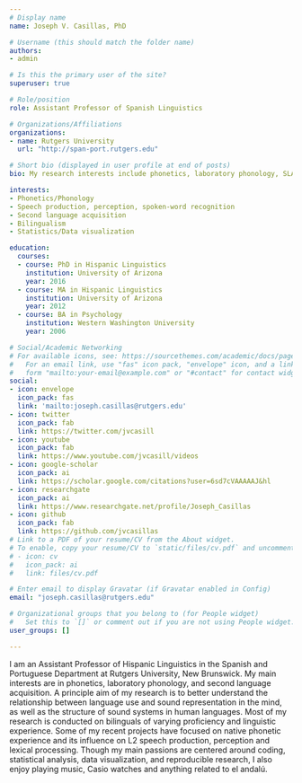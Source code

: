 ```yaml
---
# Display name
name: Joseph V. Casillas, PhD

# Username (this should match the folder name)
authors:
- admin

# Is this the primary user of the site?
superuser: true

# Role/position
role: Assistant Professor of Spanish Linguistics

# Organizations/Affiliations
organizations:
- name: Rutgers University
  url: "http://span-port.rutgers.edu"

# Short bio (displayed in user profile at end of posts)
bio: My research interests include phonetics, laboratory phonology, SLA, statistics, and programming.

interests:
- Phonetics/Phonology
- Speech production, perception, spoken-word recognition
- Second language acquisition 
- Bilingualism
- Statistics/Data visualization

education:
  courses:
  - course: PhD in Hispanic Linguistics
    institution: University of Arizona
    year: 2016
  - course: MA in Hispanic Linguistics
    institution: University of Arizona
    year: 2012
  - course: BA in Psychology
    institution: Western Washington University
    year: 2006

# Social/Academic Networking
# For available icons, see: https://sourcethemes.com/academic/docs/page-builder/#icons
#   For an email link, use "fas" icon pack, "envelope" icon, and a link in the
#   form "mailto:your-email@example.com" or "#contact" for contact widget.
social:
- icon: envelope
  icon_pack: fas
  link: 'mailto:joseph.casillas@rutgers.edu'
- icon: twitter
  icon_pack: fab
  link: https://twitter.com/jvcasill
- icon: youtube
  icon_pack: fab
  link: https://www.youtube.com/jvcasill/videos
- icon: google-scholar
  icon_pack: ai
  link: https://scholar.google.com/citations?user=6sd7cVAAAAAJ&hl
- icon: researchgate
  icon_pack: ai
  link: https://www.researchgate.net/profile/Joseph_Casillas
- icon: github
  icon_pack: fab
  link: https://github.com/jvcasillas
# Link to a PDF of your resume/CV from the About widget.
# To enable, copy your resume/CV to `static/files/cv.pdf` and uncomment the lines below.
# - icon: cv
#   icon_pack: ai
#   link: files/cv.pdf

# Enter email to display Gravatar (if Gravatar enabled in Config)
email: "joseph.casillas@rutgers.edu"

# Organizational groups that you belong to (for People widget)
#   Set this to `[]` or comment out if you are not using People widget.
user_groups: []

---
```


I am an Assistant Professor of Hispanic Linguistics in the 
Spanish and Portuguese Department at Rutgers University, New 
Brunswick. My main interests are in phonetics, laboratory 
phonology, and second language acquisition. A principle aim of 
my research is to better understand the relationship between 
language use and sound representation in the mind, as well as 
the structure of sound systems in human languages. Most of my 
research is conducted on bilinguals of varying proficiency and 
linguistic experience. Some of my recent projects have focused 
on native phonetic experience and its influence on L2 speech 
production, perception and lexical processing. Though my main 
passions are centered around coding, statistical analysis, data 
visualization, and reproducible research, I also enjoy playing 
music, Casio watches and anything related to el andalú.

